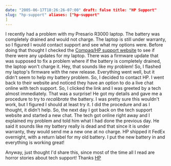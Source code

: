 ```yaml
---
date: "2005-06-17T18:26:26-07:00" draft: false title: "HP Support"
slug: "hp-support" aliases: ["hp-support"
]
---
```


I recently had a problem with my Presario R3000 laptop. The battery was 
completely drained and would not charge. The laptop is still under 
warranty, so I figured I would contact support and see what my options 
were. Before doing that thought I checked the 
[Compaq/HP support website](http://h10025.www1.hp.com/ewfrf/wc/siteHomeC?lc=en&amp;cc=us)
 to see if there were any updates for my laptop. There was a firmware 
 update that was supposed to fix a problem where if the battery is 
 completely drained, the laptop won't charge it. Hey, that sounds like 
 my problem! So, I flashed my laptop's firmware with the new release. 
 Everything went well, but it didn't seem to help my battery problem. 
 So, I decided to contact HP. I went back to their website and noticed 
 they have an option to do a live chat online with tech support. So, I 
 clicked the link and I was greeted by a tech almost immediately. That 
 was a surprise! He got my details and gave me a procedure to try to 
 _recalibrate_ the battery. I was pretty sure this wouldn't work, but 
 I figured I should at least try it. I did the procedure and as I 
 thought, it didn't help. So, the next day I got back on the tech 
 support website and started a new chat. The tech got online right 
 away and I explained my problem and told him what I had done the 
 previous day. He said it sounds like my battery really is dead and 
 that since it is under warranty, they would send me a new one at no 
 charge. HP shipped it FedEx overnight, with a return label for my old 
 battery. I put the new battery in and everything is working great!

Anyway, just thought I'd share this, since most of the time all I read 
are horror stories about tech support! Thanks [HP](http://www.hp.com/)
      